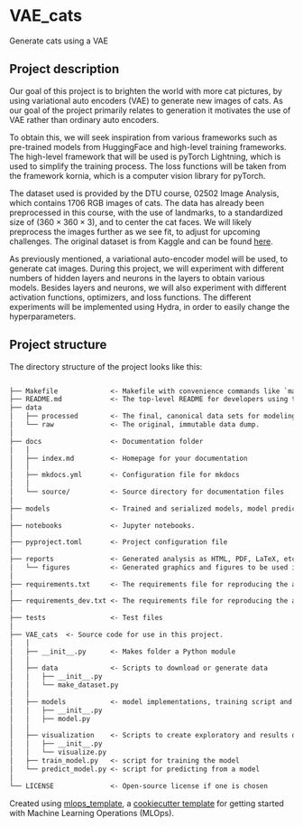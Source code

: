 # VAE_cats

Generate cats using a VAE

## Project description
Our goal of this project is to brighten the world with more cat pictures, by using variational auto encoders (VAE) to generate new images of cats. As our goal of the project primarily relates to generation it motivates the use of VAE rather than ordinary auto encoders. 

To obtain this, we will seek inspiration from various frameworks such as pre-trained models from HuggingFace and high-level training frameworks. The high-level framework that will be used is pyTorch Lightning, which is used to simplify the training process. The loss functions will be taken from the framework kornia, which is a computer vision library for pyTorch.

The dataset used is provided by the DTU course, 02502 Image Analysis, which contains $1706$ RGB images of cats. The data has already been preprocessed in this course, with the use of landmarks, to a standardized size of $(360\times360\times3)$, and to center the cat faces. We will likely preprocess the images further as we see fit, to adjust for upcoming challenges. The original dataset is from Kaggle and can be found [here](https://www.kaggle.com/datasets/crawford/cat-dataset). 

As previously mentioned, a variational auto-encoder model will be used, to generate cat images. During this project, we will experiment with different numbers of hidden layers and neurons in the layers to obtain various models. Besides layers and neurons, we will also experiment with different activation functions, optimizers, and loss functions. The different experiments will be implemented using Hydra, in order to easily change the hyperparameters.


## Project structure

The directory structure of the project looks like this:

```txt

├── Makefile             <- Makefile with convenience commands like `make data` or `make train`
├── README.md            <- The top-level README for developers using this project.
├── data
│   ├── processed        <- The final, canonical data sets for modeling.
│   └── raw              <- The original, immutable data dump.
│
├── docs                 <- Documentation folder
│   │
│   ├── index.md         <- Homepage for your documentation
│   │
│   ├── mkdocs.yml       <- Configuration file for mkdocs
│   │
│   └── source/          <- Source directory for documentation files
│
├── models               <- Trained and serialized models, model predictions, or model summaries
│
├── notebooks            <- Jupyter notebooks.
│
├── pyproject.toml       <- Project configuration file
│
├── reports              <- Generated analysis as HTML, PDF, LaTeX, etc.
│   └── figures          <- Generated graphics and figures to be used in reporting
│
├── requirements.txt     <- The requirements file for reproducing the analysis environment
|
├── requirements_dev.txt <- The requirements file for reproducing the analysis environment
│
├── tests                <- Test files
│
├── VAE_cats  <- Source code for use in this project.
│   │
│   ├── __init__.py      <- Makes folder a Python module
│   │
│   ├── data             <- Scripts to download or generate data
│   │   ├── __init__.py
│   │   └── make_dataset.py
│   │
│   ├── models           <- model implementations, training script and prediction script
│   │   ├── __init__.py
│   │   ├── model.py
│   │
│   ├── visualization    <- Scripts to create exploratory and results oriented visualizations
│   │   ├── __init__.py
│   │   └── visualize.py
│   ├── train_model.py   <- script for training the model
│   └── predict_model.py <- script for predicting from a model
│
└── LICENSE              <- Open-source license if one is chosen
```

Created using [mlops_template](https://github.com/SkafteNicki/mlops_template),
a [cookiecutter template](https://github.com/cookiecutter/cookiecutter) for getting
started with Machine Learning Operations (MLOps).
